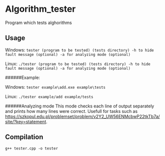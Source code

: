 # Algorithm_tester

Program which tests alghorithms

## Usage
Windows:
`tester (program to be tested) (tests directory) -h to hide fault message (optional) -a for analyzing mode (optional)`

Linux:
`./tester (program to be tested) (tests directory) -h to hide fault message (optional) -a for analyzing mode (optional)`

######Example:

Windows:
`tester example\add.exe example\tests`

Linux:
`./tester example/add example/tests`

######Analyzing mode
This mode checks each line of output separately and prints how many lines were correct. Usefull for tasks such as https://szkopul.edu.pl/problemset/problem/v2Y2_UW56ENMcbwP22tkTb7a/site/?key=statement.

## Compilation
`g++ tester.cpp -o tester`

